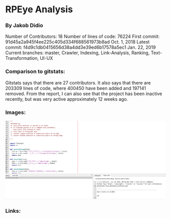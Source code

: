 # RPEye Analysis
### By Jakob Didio

Number of Contributors: 18
Number of lines of code: 76224
First commit: 91d45a2a945f4ee225c405d334f688561973b8ad Oct. 1, 2018
Latest commit: f4d9c1db0415656d38a4dd3e39ed6b17578a5ec1 Jan. 22, 2019
Current branches: master, Crawler, Indexing, Link-Analysis, Ranking, Text-Transformation, UI-UX

### Comparison to gitstats:

Gitstats says that there are 27 contributors.
It also says that there are 203309 lines of code, where 400450 have been added and 197141 removed.
From the report, I can also see that the project has been inactive recently, but was very active
approximately 12 weeks ago.

### Images:

![results](Images/unittest.PNG)

### Links:
